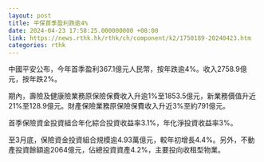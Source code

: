 ```yaml
---
layout: post
title: 平保首季盈利跌逾4%
date: 2024-04-23 17:58:25.000000000 +08:00
link: https://news.rthk.hk/rthk/ch/component/k2/1750189-20240423.htm
categories: rthk
---
```


中國平安公布，今年首季盈利367.1億元人民幣，按年跌逾4%。收入2758.9億元，按年跌2%。 

期內，壽險及健康險業務原保險保費收入升逾1%至1853.5億元，新業務價值升近21%至128.9億元。財產保險業務原保險保費收入升近3%至約791億元。

首季保險資金投資組合年化綜合投資收益率3.1%，年化淨投資收益率3%。

至3月底，保險資金投資組合規模逾4.93萬億元，較年初增長4.4%。另外，不動產投資餘額逾2064億元，佔總投資資產4.2%，主要投向收租型物業。
